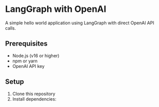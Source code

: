 # LangGraph with OpenAI

A simple hello world application using LangGraph with direct OpenAI API calls.

## Prerequisites

- Node.js (v16 or higher)
- npm or yarn
- OpenAI API key

## Setup

1. Clone this repository
2. Install dependencies: